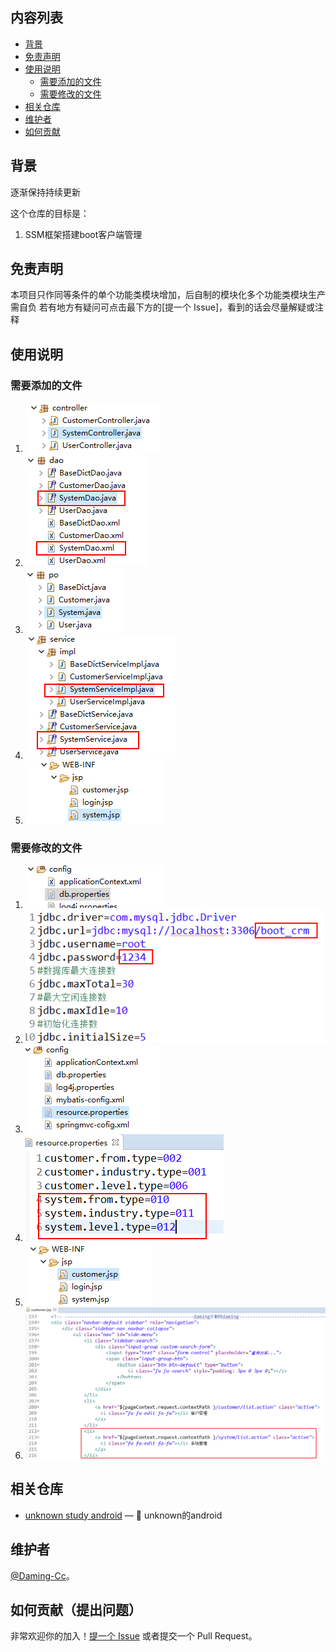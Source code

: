 
## 内容列表

- [背景](#背景)
- [免责声明](#免责声明)
- [使用说明](#使用说明)
	- [需要添加的文件](#需要添加的文件)
    - [需要修改的文件](#需要修改的文件)
- [相关仓库](#相关仓库)
- [维护者](#维护者)
- [如何贡献](#如何贡献)

## 背景

逐渐保持持续更新

这个仓库的目标是：

1. SSM框架搭建boot客户端管理

## 免责声明
 本项目只作同等条件的单个功能类模块增加，后自制的模块化多个功能类模块生产需自负
 若有地方有疑问可点击最下方的[提一个 Issue]，看到的话会尽量解疑或注释

## 使用说明

### 需要添加的文件
1. ![Alt text](https://github.com/Daming-Cc/unknown_study_java/blob/master/images/ADD1.png)
2. ![Alt text](https://github.com/Daming-Cc/unknown_study_java/blob/master/images/ADD2.png)
3. ![Alt text](https://github.com/Daming-Cc/unknown_study_java/blob/master/images/ADD3.png)
4. ![Alt text](https://github.com/Daming-Cc/unknown_study_java/blob/master/images/ADD4.png)
5. ![Alt text](https://github.com/Daming-Cc/unknown_study_java/blob/master/images/ADD5.png)
    
### 需要修改的文件
1. ![Alt text](https://github.com/Daming-Cc/unknown_study_java/blob/master/images/EDIT1.png)
2. ![Alt text](https://github.com/Daming-Cc/unknown_study_java/blob/master/images/EDIT2.png)
3. ![Alt text](https://github.com/Daming-Cc/unknown_study_java/blob/master/images/EDIT3.png)
3. ![Alt text](https://github.com/Daming-Cc/unknown_study_java/blob/master/images/EDIT4.png)
5. ![Alt text](https://github.com/Daming-Cc/unknown_study_java/blob/master/images/EDIT5.png)
6. ![Alt text](https://github.com/Daming-Cc/unknown_study_java/blob/master/images/EDIT6.png)

## 相关仓库

- [unknown study android](https://github.com/Daming-Cc/unknown_study_android) — 💌 unknown的android

## 维护者

[@Daming-Cc](https://github.com/Daming-Cc)。

## 如何贡献（提出问题）

非常欢迎你的加入！[提一个 Issue](https://github.com/Daming-Cc/unknown_study_java/issues/new) 或者提交一个 Pull Request。
